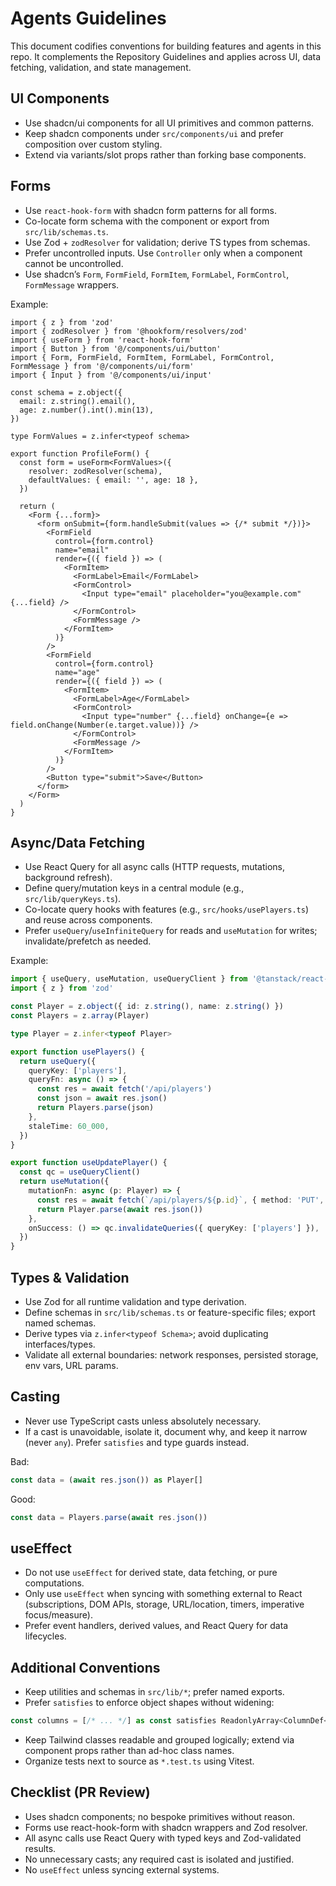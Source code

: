 # Agents Guidelines

This document codifies conventions for building features and agents in this repo. It complements the Repository Guidelines and applies across UI, data fetching, validation, and state management.

## UI Components
- Use shadcn/ui components for all UI primitives and common patterns.
- Keep shadcn components under `src/components/ui` and prefer composition over custom styling.
- Extend via variants/slot props rather than forking base components.

## Forms
- Use `react-hook-form` with shadcn form patterns for all forms.
- Co-locate form schema with the component or export from `src/lib/schemas.ts`.
- Use Zod + `zodResolver` for validation; derive TS types from schemas.
- Prefer uncontrolled inputs. Use `Controller` only when a component cannot be uncontrolled.
- Use shadcn’s `Form`, `FormField`, `FormItem`, `FormLabel`, `FormControl`, `FormMessage` wrappers.

Example:

```tsx
import { z } from 'zod'
import { zodResolver } from '@hookform/resolvers/zod'
import { useForm } from 'react-hook-form'
import { Button } from '@/components/ui/button'
import { Form, FormField, FormItem, FormLabel, FormControl, FormMessage } from '@/components/ui/form'
import { Input } from '@/components/ui/input'

const schema = z.object({
  email: z.string().email(),
  age: z.number().int().min(13),
})

type FormValues = z.infer<typeof schema>

export function ProfileForm() {
  const form = useForm<FormValues>({
    resolver: zodResolver(schema),
    defaultValues: { email: '', age: 18 },
  })

  return (
    <Form {...form}>
      <form onSubmit={form.handleSubmit(values => {/* submit */})}>
        <FormField
          control={form.control}
          name="email"
          render={({ field }) => (
            <FormItem>
              <FormLabel>Email</FormLabel>
              <FormControl>
                <Input type="email" placeholder="you@example.com" {...field} />
              </FormControl>
              <FormMessage />
            </FormItem>
          )}
        />
        <FormField
          control={form.control}
          name="age"
          render={({ field }) => (
            <FormItem>
              <FormLabel>Age</FormLabel>
              <FormControl>
                <Input type="number" {...field} onChange={e => field.onChange(Number(e.target.value))} />
              </FormControl>
              <FormMessage />
            </FormItem>
          )}
        />
        <Button type="submit">Save</Button>
      </form>
    </Form>
  )
}
```

## Async/Data Fetching
- Use React Query for all async calls (HTTP requests, mutations, background refresh).
- Define query/mutation keys in a central module (e.g., `src/lib/queryKeys.ts`).
- Co-locate query hooks with features (e.g., `src/hooks/usePlayers.ts`) and reuse across components.
- Prefer `useQuery`/`useInfiniteQuery` for reads and `useMutation` for writes; invalidate/prefetch as needed.

Example:

```ts
import { useQuery, useMutation, useQueryClient } from '@tanstack/react-query'
import { z } from 'zod'

const Player = z.object({ id: z.string(), name: z.string() })
const Players = z.array(Player)

type Player = z.infer<typeof Player>

export function usePlayers() {
  return useQuery({
    queryKey: ['players'],
    queryFn: async () => {
      const res = await fetch('/api/players')
      const json = await res.json()
      return Players.parse(json)
    },
    staleTime: 60_000,
  })
}

export function useUpdatePlayer() {
  const qc = useQueryClient()
  return useMutation({
    mutationFn: async (p: Player) => {
      const res = await fetch(`/api/players/${p.id}`, { method: 'PUT', body: JSON.stringify(p) })
      return Player.parse(await res.json())
    },
    onSuccess: () => qc.invalidateQueries({ queryKey: ['players'] }),
  })
}
```

## Types & Validation
- Use Zod for all runtime validation and type derivation.
- Define schemas in `src/lib/schemas.ts` or feature-specific files; export named schemas.
- Derive types via `z.infer<typeof Schema>`; avoid duplicating interfaces/types.
- Validate all external boundaries: network responses, persisted storage, env vars, URL params.

## Casting
- Never use TypeScript casts unless absolutely necessary.
- If a cast is unavoidable, isolate it, document why, and keep it narrow (never `any`). Prefer `satisfies` and type guards instead.

Bad:
```ts
const data = (await res.json()) as Player[]
```

Good:
```ts
const data = Players.parse(await res.json())
```

## useEffect
- Do not use `useEffect` for derived state, data fetching, or pure computations.
- Only use `useEffect` when syncing with something external to React (subscriptions, DOM APIs, storage, URL/location, timers, imperative focus/measure).
- Prefer event handlers, derived values, and React Query for data lifecycles.

## Additional Conventions
- Keep utilities and schemas in `src/lib/*`; prefer named exports.
- Prefer `satisfies` to enforce object shapes without widening:

```ts
const columns = [/* ... */] as const satisfies ReadonlyArray<ColumnDef<Row>>
```

- Keep Tailwind classes readable and grouped logically; extend via component props rather than ad-hoc class names.
- Organize tests next to source as `*.test.ts` using Vitest.

## Checklist (PR Review)
- Uses shadcn components; no bespoke primitives without reason.
- Forms use react-hook-form with shadcn wrappers and Zod resolver.
- All async calls use React Query with typed keys and Zod-validated results.
- No unnecessary casts; any required cast is isolated and justified.
- No `useEffect` unless syncing external systems.

